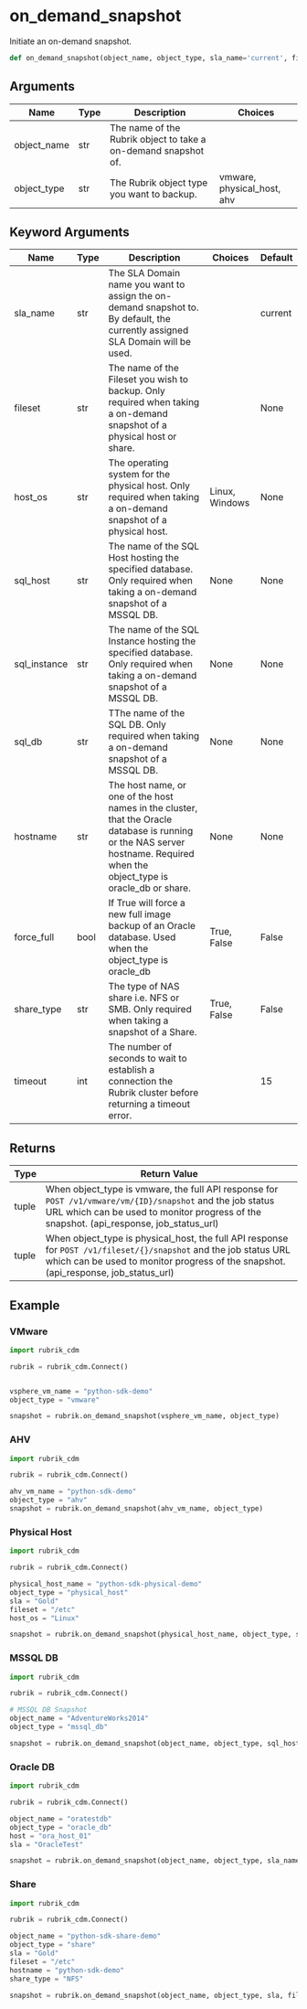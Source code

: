 # on_demand_snapshot

Initiate an on-demand snapshot.
```py
def on_demand_snapshot(object_name, object_type, sla_name='current', fileset=None, host_os=None, sql_host=None, sql_instance=None, sql_db=None, hostname=None, force_full=False, share_type=None, timeout=15)
```

## Arguments
| Name        | Type | Description                                                    | Choices                    |
|-------------|------|----------------------------------------------------------------|----------------------------|
| object_name | str  | The name of the Rubrik object to take a on-demand snapshot of. |                            |
| object_type | str  | The Rubrik object type you want to backup.                     | vmware, physical_host, ahv |
## Keyword Arguments
| Name         | Type | Description                                                                                                                             | Choices        | Default |
|--------------|------|-----------------------------------------------------------------------------------------------------------------------------------------|----------------|---------|
| sla_name     | str  | The SLA Domain name you want to assign the on-demand snapshot to. By default, the currently assigned SLA Domain will be used.           |                | current |
| fileset      | str  | The name of the Fileset you wish to backup. Only required when taking a on-demand snapshot of a physical host or share.                 |                | None    |
| host_os      | str  | The operating system for the physical host. Only required when taking a on-demand snapshot of a physical host.                          | Linux, Windows | None    |
| sql_host     | str  | The name of the SQL Host hosting the specified database. Only required when taking a on-demand snapshot of a MSSQL DB.                  | None           | None    |
| sql_instance | str  | The name of the SQL Instance hosting the specified database. Only required when taking a on-demand snapshot of a MSSQL DB.              | None           | None    |
| sql_db       | str  | TThe name of the SQL DB. Only required when taking a on-demand snapshot of a MSSQL DB.                                                  | None           | None    |
| hostname     | str  | The host name, or one of the host names in the cluster, that the Oracle database is running or the NAS server hostname. Required when the object_type is oracle_db or share. | None           | None    |
| force_full   | bool | If True will force a new full image backup of an Oracle database. Used when the object_type is oracle_db                                | True, False    | False   |
| share_type   | str  | The type of NAS share i.e. NFS or SMB. Only required when taking a snapshot of a Share.                                                 | True, False    | False   |
| timeout      | int  | The number of seconds to wait to establish a connection the Rubrik cluster before returning a timeout error.                            |                | 15      |

## Returns
| Type  | Return Value                                                                                                                                                                                             |
|-------|----------------------------------------------------------------------------------------------------------------------------------------------------------------------------------------------------------|
| tuple | When object_type is vmware, the full API response for `POST /v1/vmware/vm/{ID}/snapshot` and the job status URL which can be used to monitor progress of the snapshot. (api_response, job_status_url)    |
| tuple | When object_type is physical_host, the full API response for `POST /v1/fileset/{}/snapshot` and the job status URL which can be used to monitor progress of the snapshot. (api_response, job_status_url) |


## Example

### VMware

```py
import rubrik_cdm

rubrik = rubrik_cdm.Connect()


vsphere_vm_name = "python-sdk-demo"
object_type = "vmware"

snapshot = rubrik.on_demand_snapshot(vsphere_vm_name, object_type)
```

### AHV

```py
import rubrik_cdm

rubrik = rubrik_cdm.Connect()

ahv_vm_name = "python-sdk-demo"
object_type = "ahv"
snapshot = rubrik.on_demand_snapshot(ahv_vm_name, object_type)
```

### Physical Host

```py
import rubrik_cdm

rubrik = rubrik_cdm.Connect()

physical_host_name = "python-sdk-physical-demo"
object_type = "physical_host"
sla = "Gold"
fileset = "/etc"
host_os = "Linux"

snapshot = rubrik.on_demand_snapshot(physical_host_name, object_type, sla, fileset, host_os)
```

### MSSQL DB

```py
import rubrik_cdm

rubrik = rubrik_cdm.Connect()

# MSSQL DB Snapshot
object_name = "AdventureWorks2014"
object_type = "mssql_db"

snapshot = rubrik.on_demand_snapshot(object_name, object_type, sql_host="hostname.rubrik.com", sql_instance="MSSQLSERVER", sql_db="AdventureWorks2014")
```

### Oracle DB

```py
import rubrik_cdm

rubrik = rubrik_cdm.Connect()

object_name = "oratestdb"
object_type = "oracle_db"
host = "ora_host_01"
sla = "OracleTest"

snapshot = rubrik.on_demand_snapshot(object_name, object_type, sla_name=sla, hostname=host, force_full=False )
```

### Share

```py
import rubrik_cdm

rubrik = rubrik_cdm.Connect()

object_name = "python-sdk-share-demo"
object_type = "share"
sla = "Gold"
fileset = "/etc"
hostname = "python-sdk-demo"
share_type = "NFS"

snapshot = rubrik.on_demand_snapshot(object_name, object_type, sla, fileset, hostname=hostname, share_type=share_type)
```
